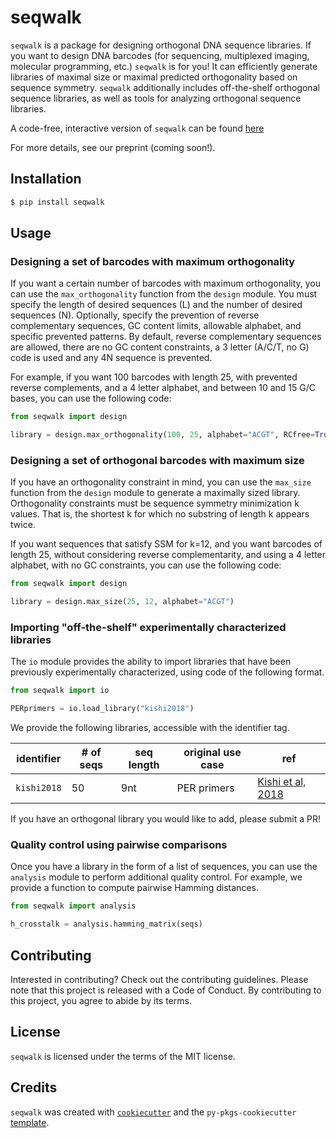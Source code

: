 # seqwalk

`seqwalk` is a package for designing orthogonal DNA sequence libraries.  If you want to design DNA barcodes (for sequencing, multiplexed imaging, molecular programming, etc.) `seqwalk` is for you! It can efficiently generate libraries of maximal size or maximal predicted orthogonality based on sequence symmetry. `seqwalk` additionally includes off-the-shelf orthogonal sequence libraries, as well as tools for analyzing orthogonal sequence libraries.

A code-free, interactive version of `seqwalk` can be found [here](https://colab.research.google.com/drive/1eVbcn_b5EE5FcL9NL5EyxeFAqNoImNSa?usp=sharing)

For more details, see our preprint (coming soon!).

## Installation

```bash
$ pip install seqwalk
```

## Usage

### Designing a set of barcodes with maximum orthogonality

If you want a certain number of barcodes with maximum orthogonality, you can use the `max_orthogonality` function from the `design` module. You must specify the length of desired sequences (L) and the number of desired sequences (N). Optionally, specify the prevention of reverse complementary sequences, GC content limits, allowable alphabet, and specific prevented patterns. By default, reverse complementary sequences are allowed, there are no GC content constraints, a 3 letter (A/C/T, no G) code is used and any 4N sequence is prevented.

For example, if you want 100 barcodes with length 25, with prevented reverse complements, and a 4 letter alphabet, and between 10 and 15 G/C bases, you can use the following code:

```python
from seqwalk import design

library = design.max_orthogonality(100, 25, alphabet="ACGT", RCfree=True, GClims=(10, 15))
```

### Designing a set of orthogonal barcodes with maximum size

If you have an orthogonality constraint in mind, you can use the `max_size` function from the `design` module to generate a maximally sized library. Orthogonality constraints must be sequence symmetry minimization k values. That is, the shortest k for which no substring of length k appears twice.

If you want sequences that satisfy SSM for k=12, and you want barcodes of length 25, without considering reverse complementarity, and using a 4 letter alphabet, with no GC constraints, you can use the following code:

```python
from seqwalk import design

library = design.max_size(25, 12, alphabet="ACGT")
```

### Importing "off-the-shelf" experimentally characterized libraries

The `io` module provides the ability to import libraries that have been previously experimentally characterized, using code of the following format.

```python
from seqwalk import io

PERprimers = io.load_library("kishi2018")
```

We provide the following libraries, accessible with the identifier tag.

| identifier | # of seqs | seq length | original use case | ref |
|------------|-----------|------------|-------------------|-----|
| `kishi2018` | 50 | 9nt | PER primers | [Kishi et al, 2018](https://www.nature.com/articles/nchem.2872) |

If you have an orthogonal library you would like to add, please submit a PR!

### Quality control using pairwise comparisons

Once you have a library in the form of a list of sequences, you can use the `analysis` module to perform additional quality control. For example, we provide a function to compute pairwise Hamming distances.

```python
from seqwalk import analysis

h_crosstalk = analysis.hamming_matrix(seqs)
```

## Contributing

Interested in contributing? Check out the contributing guidelines. Please note that this project is released with a Code of Conduct. By contributing to this project, you agree to abide by its terms.

## License

`seqwalk` is licensed under the terms of the MIT license.

## Credits

`seqwalk` was created with [`cookiecutter`](https://cookiecutter.readthedocs.io/en/latest/) and the `py-pkgs-cookiecutter` [template](https://github.com/py-pkgs/py-pkgs-cookiecutter).
